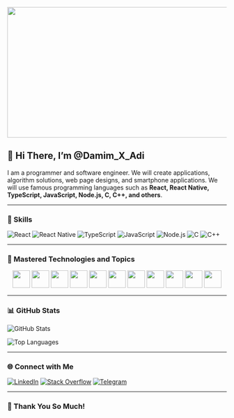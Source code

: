 <img src="https://github.com/user-attachments/assets/0e2b770f-0a82-4e26-9d62-9d8c87718c6c" width="900" height="300"> <br/>

## 👋 Hi There, I’m @Damim_X_Adi
I am a programmer and software engineer. We will create applications, algorithm solutions, web page designs, and smartphone applications. We will use famous programming languages such as **React, React Native, TypeScript, JavaScript, Node.js, C, C++, and others**.

---

### 🚀 Skills
![React](https://img.shields.io/badge/React-61DAFB?style=flat&logo=react&logoColor=black)
![React Native](https://img.shields.io/badge/React%20Native-61DAFB?style=flat&logo=react&logoColor=black)
![TypeScript](https://img.shields.io/badge/TypeScript-3178C6?style=flat&logo=typescript&logoColor=white)
![JavaScript](https://img.shields.io/badge/JavaScript-F7DF1E?style=flat&logo=javascript&logoColor=black)
![Node.js](https://img.shields.io/badge/Node.js-339933?style=flat&logo=node.js&logoColor=white)
![C](https://img.shields.io/badge/C-00599C?style=flat&logo=c&logoColor=white)
![C++](https://img.shields.io/badge/C++-00599C?style=flat&logo=c%2B%2B&logoColor=white)

---

### 🎯 Mastered Technologies and Topics
<p align="center">
<img src="https://upload.wikimedia.org/wikipedia/commons/6/6a/JavaScript-logo.png" width="40" height="40"/>
<img src="https://upload.wikimedia.org/wikipedia/commons/3/3f/Vue.js_Logo_2.svg" width="40" height="40"/>
<img src="https://upload.wikimedia.org/wikipedia/commons/a/ab/Linux_Logo_in_Linux_Libertine_Font.svg" width="40" height="40"/>
<img src="https://upload.wikimedia.org/wikipedia/commons/d/db/Npm-logo.svg" width="40" height="40"/>
<img src="https://upload.wikimedia.org/wikipedia/commons/4/47/React.svg" width="40" height="40"/>
<img src="https://upload.wikimedia.org/wikipedia/commons/9/95/Node.js_logo.svg" width="40" height="40"/>
<img src="https://upload.wikimedia.org/wikipedia/commons/8/8e/Nextjs-logo.svg" width="40" height="40"/>
<img src="https://upload.wikimedia.org/wikipedia/commons/9/96/Socket-io.svg" width="40" height="40"/>
<img src="https://upload.wikimedia.org/wikipedia/commons/8/87/Arduino_Logo.svg" width="40" height="40"/>
<img src="https://upload.wikimedia.org/wikipedia/commons/3/3d/Kotlin_Icon_2021.svg" width="40" height="40"/>
<img src="https://upload.wikimedia.org/wikipedia/commons/0/08/Raspberry_Pi_Logo.svg" width="40" height="40"/>
</p>

---

### 📊 GitHub Stats
![GitHub Stats](https://github-readme-stats.vercel.app/api?username=Damim_X_Adi&show_icons=true&theme=dark)

![Top Languages](https://github-readme-stats.vercel.app/api/top-langs/?username=Damim_X_Adi&layout=compact&theme=dark)

---

### 🌐 Connect with Me
[![LinkedIn](https://img.shields.io/badge/LinkedIn-0077B5?style=flat&logo=linkedin&logoColor=white)](https://linkedin.com/in/YOUR_PROFILE)
[![Stack Overflow](https://img.shields.io/badge/Stack%20Overflow-FE7A16?style=flat&logo=stack-overflow&logoColor=white)](https://stackoverflow.com/users/YOUR_ID)
[![Telegram](https://img.shields.io/badge/Telegram-2CA5E0?style=flat&logo=telegram&logoColor=white)](https://t.me/Damin_X_adi)

---

### 💞️ Thank You So Much!
